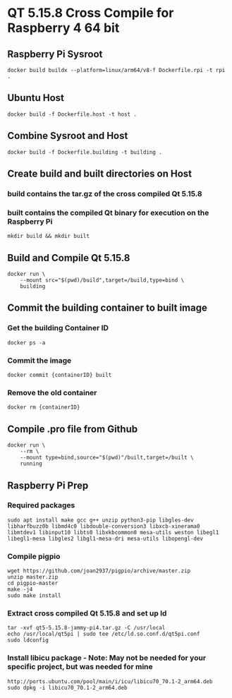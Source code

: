 # QT 5.15.8 Cross Compile for Raspberry 4 64 bit

## Raspberry Pi Sysroot
```
docker build buildx --platform=linux/arm64/v8-f Dockerfile.rpi -t rpi .
```

## Ubuntu Host
```
docker build -f Dockerfile.host -t host .
```

## Combine Sysroot and Host
```
docker build -f Dockerfile.building -t building .
```

## Create build and built directories on Host
### build contains the tar.gz of the cross compiled Qt 5.15.8
### built contains the compiled Qt binary for execution on the Raspberry Pi
```
mkdir build && mkdir built
```

## Build and Compile Qt 5.15.8
```
docker run \
	--mount src="$(pwd)/build",target=/build,type=bind \
	building
```
## Commit the building container to built image
### Get the building Container ID
```
docker ps -a
```
### Commit the image
```
docker commit {containerID} built
```
### Remove the old container
```
docker rm {containerID}
```

## Compile .pro file from Github
```
docker run \
	--rm \
	--mount type=bind,source="$(pwd)"/built,target=/built \
	running
```

## Raspberry Pi Prep
### Required packages
```
sudo apt install make gcc g++ unzip python3-pip libgles-dev libharfbuzz0b libmd4c0 libdouble-conversion3 libxcb-xinerama0 libmtdev1 libinput10 libts0 libxkbcommon0 mesa-utils weston libegl1 libegl1-mesa libgles2 libgl1-mesa-dri mesa-utils libopengl-dev
```

### Compile pigpio
```
wget https://github.com/joan2937/pigpio/archive/master.zip
unzip master.zip
cd pigpio-master
make -j4
sudo make install
```

### Extract cross compiled Qt 5.15.8 and set up ld
```
tar -xvf qt5-5.15.8-jammy-pi4.tar.gz -C /usr/local
echo /usr/local/qt5pi | sudo tee /etc/ld.so.conf.d/qt5pi.conf
sudo ldconfig
```

### Install libicu package - Note: May not be needed for your specific project, but was needed for mine
```
http://ports.ubuntu.com/pool/main/i/icu/libicu70_70.1-2_arm64.deb
sudo dpkg -i libicu70_70.1-2_arm64.deb
```
